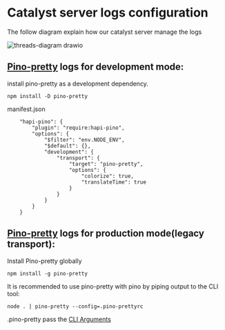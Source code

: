 # Catalyst server logs configuration

The follow diagram explain how our catalyst server manage the logs

![threads-diagram drawio](https://user-images.githubusercontent.com/88118994/149195822-de5d33ad-f29f-48ff-840b-ce2fb41eb08a.png)

## [Pino-pretty](https://github.com/pinojs/pino-pretty) logs for development mode:

install pino-pretty as a development dependency.

` npm install -D pino-pretty `

manifest.json
```
    "hapi-pino": {
        "plugin": "require:hapi-pino",
        "options": {
            "$filter": "env.NODE_ENV",
            "$default": {},
            "development": {
                "transport": {
                    "target": "pino-pretty",
                    "options": {
                        "colorize": true,
                        "translateTime": true
                    }
                }
            }      
        }
    }
```

## [Pino-pretty](https://github.com/pinojs/pino/blob/master/docs/pretty.md) logs for production mode(legacy transport):

Install Pino-pretty globally

`npm install -g pino-pretty`

It is recommended to use pino-pretty with pino by piping output to the CLI tool:

```
node . | pino-pretty --config=.pino-prettyrc
```

.pino-pretty pass the [CLI Arguments](https://github.com/pinojs/pino-pretty#cli-arguments)



